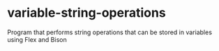 # variable-string-operations
Program that performs string operations that can be stored in variables using Flex and Bison
